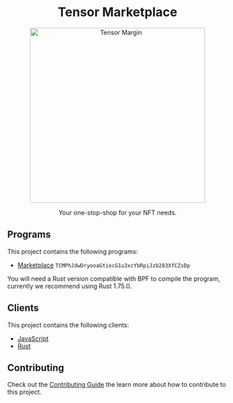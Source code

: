 <h1 align="center">
  Tensor Marketplace
</h1>
<p align="center">
  <img width="400" alt="Tensor Margin" src="https://github.com/tensor-foundation/marketplace/assets/729235/984bd566-bd25-4bb7-aaea-cabaf72cc7ca" />
</p>
<p align="center">
  Your one-stop-shop for your NFT needs.
</p>

## Programs

This project contains the following programs:

- [Marketplace](./programs/marketplace/README.md) `TCMPhJdwDryooaGtiocG1u3xcYbRpiJzb283XfCZsDp`

You will need a Rust version compatible with BPF to compile the program, currently we recommend using Rust 1.75.0.

## Clients

This project contains the following clients:

- [JavaScript](./clients/js/README.md)
- [Rust](./clients/rust/README.md)

## Contributing

Check out the [Contributing Guide](./CONTRIBUTING.md) the learn more about how to contribute to this project.
